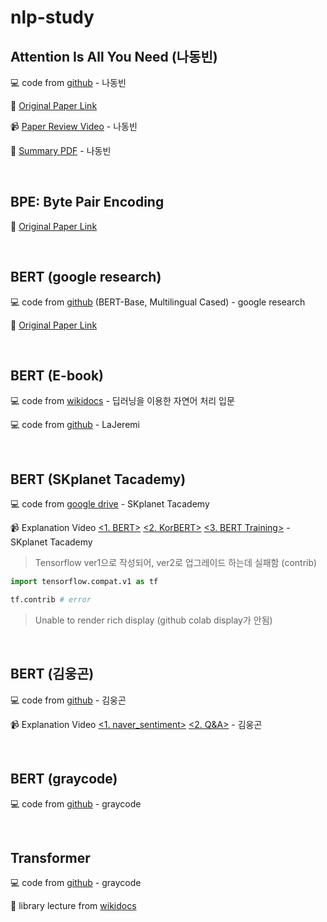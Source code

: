 # nlp-study

## Attention Is All You Need (나동빈)

💻 code from [github](https://github.com/ndb796/Deep-Learning-Paper-Review-and-Practice/blob/master/code_practices/Attention_is_All_You_Need_Tutorial_(German_English).ipynb) - 나동빈

📄 [Original Paper Link](https://arxiv.org/abs/1706.03762)

📹 [Paper Review Video](https://www.youtube.com/watch?v=AA621UofTUA&ab_channel=%EB%8F%99%EB%B9%88%EB%82%98) - 나동빈

📝 [Summary PDF](https://github.com/ndb796/Deep-Learning-Paper-Review-and-Practice/blob/master/lecture_notes/Transformer.pdf) - 나동빈

<br>

## BPE: Byte Pair Encoding

📄 [Original Paper Link](https://arxiv.org/abs/1508.07909)

<br>

## BERT (google research)

💻 code from [github](https://github.com/google-research/bert) (BERT-Base, Multilingual Cased) - google research

📄 [Original Paper Link](https://arxiv.org/abs/1810.04805)

<br>

## BERT (E-book)

💻 code from [wikidocs](https://wikidocs.net/109251) - 딥러닝을 이용한 자연어 처리 입문

💻 code from [github](https://github.com/LaJeremi/Tensorflow-nlp-tutorial-Practice-/blob/0c862ebe1966546b0b5b95aed26a36af0bb560d6/18.%20Fine-tuning%20BERT%20(Cls%2C%20NER%2C%20NLI)/%2018_03_google_bert_nsmc_tpu.ipynb) - LaJeremi

<br>

## BERT (SKplanet Tacademy)

💻 code from [google drive](https://drive.google.com/drive/folders/1QQphR2tmk5g6BheZKZ5q8WhX5yixV8xZ) - SKplanet Tacademy

📹 Explanation Video [<1. BERT>](https://www.youtube.com/watch?v=riGc8z3YIgQ&t=2s&ab_channel=SKplanetTacademy) 
[<2. KorBERT>](https://www.youtube.com/watch?v=PzvKDpQgNzc&ab_channel=SKplanetTacademy) 
[<3. BERT Training>](https://www.youtube.com/watch?v=S42vDzJExIA&t=368s&ab_channel=SKplanetTacademy) - SKplanet Tacademy

> Tensorflow ver1으로 작성되어, ver2로 업그레이드 하는데 실패함 (contrib)

```python
import tensorflow.compat.v1 as tf

tf.contrib # error
```

> Unable to render rich display (github colab display가 안됨)
> 
<br>

## BERT (김웅곤)

💻 code from [github](https://github.com/kimwoonggon/publicservant_AI) - 김웅곤

📹 Explanation Video [<1. naver_sentiment>](https://www.youtube.com/watch?v=OOfCI8R0jr8&ab_channel=%EA%B9%80%EC%9B%85%EA%B3%A4) 
[<2. Q&A>](https://www.youtube.com/watch?v=LuApA264Wbs&ab_channel=%EA%B9%80%EC%9B%85%EA%B3%A4) - 김웅곤

<br>

## BERT (graycode)

💻 code from [github](https://github.com/graykode/nlp-tutorial) - graycode

<br>

## Transformer

💻 code from [github](https://github.com/graykode/nlp-tutorial) - graycode

📝 library lecture from [wikidocs](https://wikidocs.net/book/8056)

